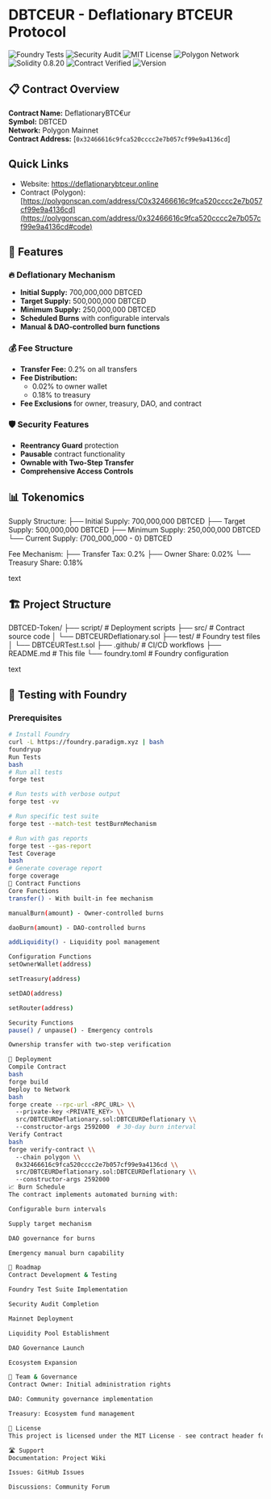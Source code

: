 # DBTCEUR - Deflationary BTCEUR Protocol

![Foundry Tests](https://img.shields.io/badge/Foundry-Tests%20Passed-brightgreen)
![Security Audit](https://img.shields.io/badge/Security-Audit%20Passed-success)
![MIT License](https://img.shields.io/badge/License-MIT-blue)
![Polygon Network](https://img.shields.io/badge/Network-Polygon-purple)
![Solidity 0.8.20](https://img.shields.io/badge/Solidity-0.8.20-lightgrey)
![Contract Verified](https://img.shields.io/badge/Contract-Verified-brightgreen)
![Version](https://img.shields.io/badge/version-1.0.0-blue)

## 📋 Contract Overview
**Contract Name:** DeflationaryBTC€ur  
**Symbol:** DBTCED  
**Network:** Polygon Mainnet  
**Contract Address:** [`0x32466616c9fca520cccc2e7b057cf99e9a4136cd`]


## Quick Links
- Website: https://deflationarybtceur.online
- Contract (Polygon): [https://polygonscan.com/address/C0x32466616c9fca520cccc2e7b057cf99e9a4136cd](https://polygonscan.com/address/0x32466616c9fca520cccc2e7b057cf99e9a4136cd#code)

## 🚀 Features

### 🔥 Deflationary Mechanism
- **Initial Supply:** 700,000,000 DBTCED
- **Target Supply:** 500,000,000 DBTCED  
- **Minimum Supply:** 250,000,000 DBTCED
- **Scheduled Burns** with configurable intervals
- **Manual & DAO-controlled burn functions**

### 💰 Fee Structure
- **Transfer Fee:** 0.2% on all transfers
- **Fee Distribution:**
  - 0.02% to owner wallet
  - 0.18% to treasury
- **Fee Exclusions** for owner, treasury, DAO, and contract

### 🛡️ Security Features
- **Reentrancy Guard** protection
- **Pausable** contract functionality
- **Ownable with Two-Step Transfer**
- **Comprehensive Access Controls**

## 📊 Tokenomics
Supply Structure:
├── Initial Supply: 700,000,000 DBTCED
├── Target Supply: 500,000,000 DBTCED
├── Minimum Supply: 250,000,000 DBTCED
└── Current Supply: {700_000_000 - 0} DBTCED

Fee Mechanism:
├── Transfer Tax: 0.2%
├── Owner Share: 0.02%
└── Treasury Share: 0.18%

text

## 🏗️ Project Structure
DBTCED-Token/
├── script/ # Deployment scripts
├── src/ # Contract source code
│ └── DBTCEURDeflationary.sol
├── test/ # Foundry test files
│ └── DBTCEURTest.t.sol
├── .github/ # CI/CD workflows
├── README.md # This file
└── foundry.toml # Foundry configuration

text

## 🧪 Testing with Foundry

### Prerequisites
```bash
# Install Foundry
curl -L https://foundry.paradigm.xyz | bash
foundryup
Run Tests
bash
# Run all tests
forge test

# Run tests with verbose output
forge test -vv

# Run specific test suite
forge test --match-test testBurnMechanism

# Run with gas reports
forge test --gas-report
Test Coverage
bash
# Generate coverage report
forge coverage
📜 Contract Functions
Core Functions
transfer() - With built-in fee mechanism

manualBurn(amount) - Owner-controlled burns

daoBurn(amount) - DAO-controlled burns

addLiquidity() - Liquidity pool management

Configuration Functions
setOwnerWallet(address)

setTreasury(address)

setDAO(address)

setRouter(address)

Security Functions
pause() / unpause() - Emergency controls

Ownership transfer with two-step verification

🔧 Deployment
Compile Contract
bash
forge build
Deploy to Network
bash
forge create --rpc-url <RPC_URL> \\
  --private-key <PRIVATE_KEY> \\
  src/DBTCEURDeflationary.sol:DBTCEURDeflationary \\
  --constructor-args 2592000  # 30-day burn interval
Verify Contract
bash
forge verify-contract \\
  --chain polygon \\
  0x32466616c9fca520cccc2e7b057cf99e9a4136cd \\
  src/DBTCEURDeflationary.sol:DBTCEURDeflationary \\
  --constructor-args 2592000
📈 Burn Schedule
The contract implements automated burning with:

Configurable burn intervals

Supply target mechanism

DAO governance for burns

Emergency manual burn capability

🎯 Roadmap
Contract Development & Testing

Foundry Test Suite Implementation

Security Audit Completion

Mainnet Deployment

Liquidity Pool Establishment

DAO Governance Launch

Ecosystem Expansion

👥 Team & Governance
Contract Owner: Initial administration rights

DAO: Community governance implementation

Treasury: Ecosystem fund management

📄 License
This project is licensed under the MIT License - see contract header for details.

🛣️ Support
Documentation: Project Wiki

Issues: GitHub Issues

Discussions: Community Forum





